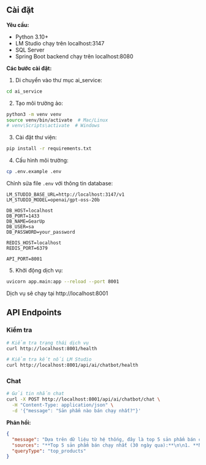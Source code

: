## Cài đặt

**Yêu cầu:**
- Python 3.10+
- LM Studio chạy trên localhost:3147
- SQL Server
- Spring Boot backend chạy trên localhost:8080

**Các bước cài đặt:**

1. Di chuyển vào thư mục ai_service:
```bash
cd ai_service
```

2. Tạo môi trường ảo:
```bash
python3 -m venv venv
source venv/bin/activate  # Mac/Linux
# venv\Scripts\activate  # Windows
```

3. Cài đặt thư viện:
```bash
pip install -r requirements.txt
```

4. Cấu hình môi trường:
```bash
cp .env.example .env
```

Chỉnh sửa file `.env` với thông tin database:
```env
LM_STUDIO_BASE_URL=http://localhost:3147/v1
LM_STUDIO_MODEL=openai/gpt-oss-20b

DB_HOST=localhost
DB_PORT=1433
DB_NAME=GearUp
DB_USER=sa
DB_PASSWORD=your_password

REDIS_HOST=localhost
REDIS_PORT=6379

API_PORT=8001
```

5. Khởi động dịch vụ:
```bash
uvicorn app.main:app --reload --port 8001
```

Dịch vụ sẽ chạy tại http://localhost:8001 

## API Endpoints

### Kiểm tra

```bash
# Kiểm tra trạng thái dịch vụ
curl http://localhost:8001/health

# Kiểm tra kết nối LM Studio
curl http://localhost:8001/api/ai/chatbot/health
```

### Chat

```bash
# Gửi tin nhắn chat
curl -X POST http://localhost:8001/api/ai/chatbot/chat \
  -H "Content-Type: application/json" \
  -d '{"message": "Sản phẩm nào bán chạy nhất?"}'
```

**Phản hồi:**
```json
{
  "message": "Dựa trên dữ liệu từ hệ thống, đây là top 5 sản phẩm bán chạy nhất trong 30 ngày qua:\n\n1. Nike Air Force 1 - 142 đôi\n2. Adidas Ultra Boost - 98 đôi\n3. Vans Old Skool - 76 đôi\n...",
  "sources": "**Top 5 sản phẩm bán chạy nhất (30 ngày qua):**\n\n1. **Nike Air Force 1**\n   - Đã bán: 142 đôi\n   - Doanh thu: 15,500,000 VNĐ\n...",
  "queryType": "top_products"
}
```

